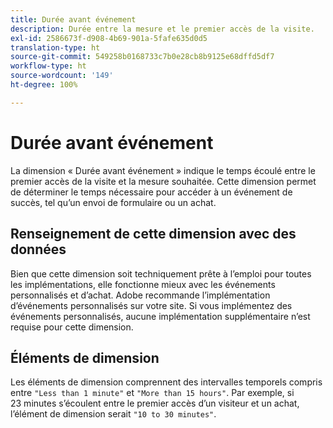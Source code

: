 ```yaml
---
title: Durée avant événement
description: Durée entre la mesure et le premier accès de la visite.
exl-id: 2586673f-d908-4b69-901a-5fafe635d0d5
translation-type: ht
source-git-commit: 549258b0168733c7b0e28cb8b9125e68dffd5df7
workflow-type: ht
source-wordcount: '149'
ht-degree: 100%

---
```


# Durée avant événement

La dimension « Durée avant événement » indique le temps écoulé entre le premier accès de la visite et la mesure souhaitée. Cette dimension permet de déterminer le temps nécessaire pour accéder à un événement de succès, tel qu’un envoi de formulaire ou un achat.

## Renseignement de cette dimension avec des données

Bien que cette dimension soit techniquement prête à l’emploi pour toutes les implémentations, elle fonctionne mieux avec les événements personnalisés et d’achat. Adobe recommande l’implémentation d’événements personnalisés sur votre site. Si vous implémentez des événements personnalisés, aucune implémentation supplémentaire n’est requise pour cette dimension.

## Éléments de dimension

Les éléments de dimension comprennent des intervalles temporels compris entre `"Less than 1 minute"` et `"More than 15 hours"`. Par exemple, si 23 minutes s’écoulent entre le premier accès d’un visiteur et un achat, l’élément de dimension serait `"10 to 30 minutes"`.
